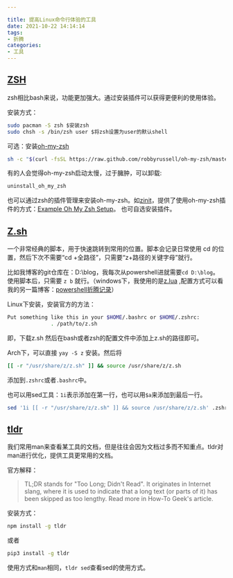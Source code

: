 ```yaml
---

title: 提高Linux命令行体验的工具
date: 2021-10-22 14:14:14
tags: 
- 折腾
categories: 
- 工具
---
```


## [ZSH](https://www.zsh.org)

zsh相比bash来说，功能更加强大。通过安装插件可以获得更便利的使用体验。

安装方式：

```bash
sudo pacman -S zsh $安装zsh
sudo chsh -s /bin/zsh user $将zsh设置为user的默认shell
```

可选：安装[oh-my-zsh](http://ohmyz.sh)

```sh
sh -c "$(curl -fsSL https://raw.github.com/robbyrussell/oh-my-zsh/master/tools/install.sh)"
```

有的人会觉得oh-my-zsh启动太慢，过于臃肿，可以卸载:

```bash
uninstall_oh_my_zsh
```

也可以通过zsh的插件管理来安装oh-my-zsh。如[zinit](https://github.com/zdharma/zinit)，提供了使用oh-my-zsh插件的方式：[Example Oh My Zsh Setup](https://zdharma.github.io/zinit/wiki/Example-Oh-My-Zsh-setup/)。
也可自选安装插件。

## [Z.sh](https://github.com/rupa/z)

一个非常经典的脚本，用于快速跳转到常用的位置。脚本会记录日常使用 cd 的位置，然后下次不需要“cd +全路径”，只需要“z+路径的关键字母”就行。

比如我博客的git仓库在：D:\blog，我每次从powershell进就需要`cd D:\blog`。
使用脚本后，只需要 `z b` 就行。（windows下，我使用的是[z.lua](https://github.com/skywind3000/z.lua)  ,配置方式可以看我的另一篇博客：[powershell折腾记录](https://dasein.site/2021/02/23/powershell/)）

Linux下安装，安装官方的方法：

```bash
Put something like this in your $HOME/.bashrc or $HOME/.zshrc:
              . /path/to/z.sh
```

 即，下载z.sh 然后在bash或者zsh的配置文件中添加上z.sh的路径即可。

Arch下，可以直接 `yay -S z` 安装。然后将

```sh
[[ -r "/usr/share/z/z.sh" ]] && source /usr/share/z/z.sh
```

添加到`.zshrc`或者`.bashrc`中。

也可以用sed工具：`1i`表示添加在第一行，也可以用`$a`来添加到最后一行。

```bash
sed '1i [[ -r "/usr/share/z/z.sh" ]] && source /usr/share/z/z.sh' .zshrc
```

## [tldr](https://github.com/tldr-pages/tldr)

我们常用man来查看某工具的文档，但是往往会因为文档过多而不知重点。tldr对man进行优化，提供工具更常用的文档。

官方解释：

> TL;DR stands for "Too Long; Didn't Read". It originates in Internet slang, where it is used to indicate that a long text (or parts of it) has been skipped as too lengthy. Read more in How-To Geek's article.

安装方式：

```sh
npm install -g tldr
```

或者

```sh
pip3 install -g tldr
```

使用方式和`man`相同，`tldr sed`查看sed的使用方式。
